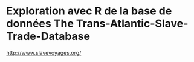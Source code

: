 # Exploration avec R de la base de données The Trans-Atlantic-Slave-Trade-Database
http://www.slavevoyages.org/
